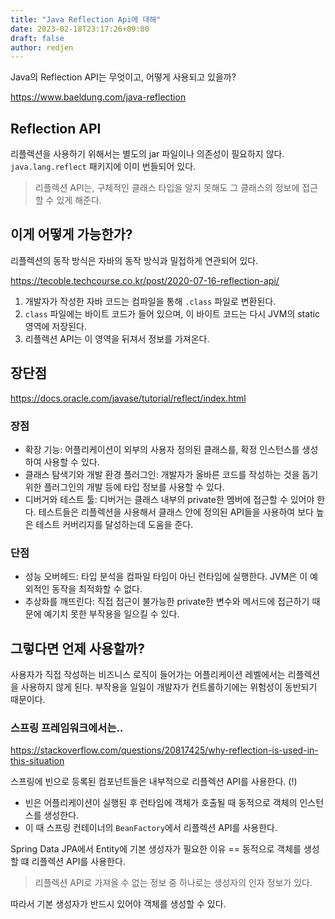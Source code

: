 ```yaml
---
title: "Java Reflection Api에 대해"
date: 2023-02-18T23:17:26+09:00
draft: false
author: redjen
---
```


Java의 Reflection API는 무엇이고, 어떻게 사용되고 있을까?

https://www.baeldung.com/java-reflection

## Reflection API

리플렉션을 사용하기 위해서는 별도의 jar 파일이나 의존성이 필요하지 않다. `java.lang.reflect` 패키지에 이미 번들되어 있다.

> 리플렉션 API는, 구체적인 클래스 타입을 알지 못해도 그 클래스의 정보에 접근할 수 있게 해준다.

## 이게 어떻게 가능한가?

리플렉션의 동작 방식은 자바의 동작 방식과 밀접하게 연관되어 있다.

https://tecoble.techcourse.co.kr/post/2020-07-16-reflection-api/

1. 개발자가 작성한 자바 코드는 컴파일을 통해 `.class` 파일로 변환된다.
2. `class` 파일에는 바이트 코드가 들어 있으며, 이 바이트 코드는 다시 JVM의 static 영역에 저장된다.
3. 리플렉션 API는 이 영역을 뒤져서 정보를 가져온다.

## 장단점

https://docs.oracle.com/javase/tutorial/reflect/index.html

### 장점

- 확장 기능: 어플리케이션이 외부의 사용자 정의된 클래스를, 확정 인스턴스를 생성하여 사용할 수 있다.
- 클래스 탐색기와 개발 환경 플러그인: 개발자가 올바른 코드를 작성하는 것을 돕기 위한 플러그인의 개발 등에 타입 정보를 사용할 수 있다.
- 디버거와 테스트 툴: 디버거는 클래스 내부의 private한 멤버에 접근할 수 있어야 한다. 테스트들은 리플렉션을 사용해서 클래스 안에 정의된 API들을 사용하여 보다 높은 테스트 커버리지를 달성하는데 도움을 준다.

### 단점

- 성능 오버헤드: 타입 분석을 컴파일 타임이 아닌 런타임에 실행한다. JVM은 이 예외적인 동작을 최적화할 수 없다.
- 추상화를 깨뜨린다: 직접 접근이 불가능한 private한 변수와 메서드에 접근하기 때문에 예기치 못한 부작용을 일으킬 수 있다.

## 그렇다면 언제 사용할까?

사용자가 직접 작성하는 비즈니스 로직이 들어가는 어플리케이션 레벨에서는 리플렉션을 사용하지 않게 된다. 부작용을 일일이 개발자가 컨트롤하기에는 위험성이 동반되기 때문이다.

### 스프링 프레임워크에서는..

https://stackoverflow.com/questions/20817425/why-reflection-is-used-in-this-situation

스프링에 빈으로 등록된 컴포넌트들은 내부적으로 리플렉션 API를 사용한다. (!)
- 빈은 어플리케이션이 실행된 후 런타임에 객체가 호출될 때 동적으로 객체의 인스턴스를 생성한다.
- 이 때 스프링 컨테이너의 `BeanFactory`에서 리플렉션 API를 사용한다.

Spring Data JPA에서 Entity에 기본 생성자가 필요한 이유 == 동적으로 객체를 생성할 떄 리플렉션 API를 사용한다.

> 리플렉션 API로 가져올 수 없는 정보 중 하나로는 생성자의 인자 정보가 있다.

따라서 기본 생성자가 반드시 있어야 객체를 생성할 수 있다. 